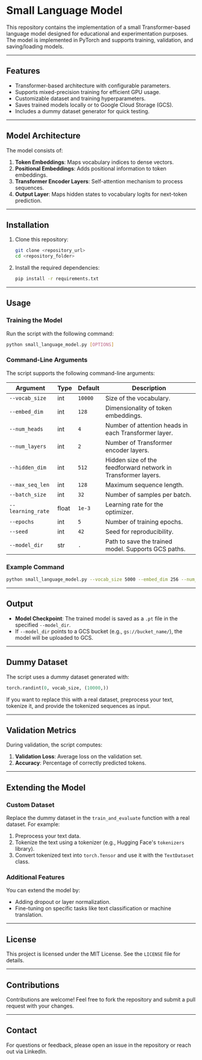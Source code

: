 # Small Language Model

This repository contains the implementation of a small Transformer-based language model designed for educational and experimentation purposes. The model is implemented in PyTorch and supports training, validation, and saving/loading models.

---

## **Features**

- Transformer-based architecture with configurable parameters.
- Supports mixed-precision training for efficient GPU usage.
- Customizable dataset and training hyperparameters.
- Saves trained models locally or to Google Cloud Storage (GCS).
- Includes a dummy dataset generator for quick testing.

---

## **Model Architecture**

The model consists of:

1. **Token Embeddings**: Maps vocabulary indices to dense vectors.
2. **Positional Embeddings**: Adds positional information to token embeddings.
3. **Transformer Encoder Layers**: Self-attention mechanism to process sequences.
4. **Output Layer**: Maps hidden states to vocabulary logits for next-token prediction.

---

## **Installation**

1. Clone this repository:
   ```bash
   git clone <repository_url>
   cd <repository_folder>
   ```

2. Install the required dependencies:
   ```bash
   pip install -r requirements.txt
   ```

---

## **Usage**

### **Training the Model**

Run the script with the following command:
```bash
python small_language_model.py [OPTIONS]
```

### **Command-Line Arguments**
The script supports the following command-line arguments:

| Argument            | Type    | Default  | Description |
|---------------------|---------|----------|-------------|
| `--vocab_size`      | int     | `10000`  | Size of the vocabulary. |
| `--embed_dim`       | int     | `128`    | Dimensionality of token embeddings. |
| `--num_heads`       | int     | `4`      | Number of attention heads in each Transformer layer. |
| `--num_layers`      | int     | `2`      | Number of Transformer encoder layers. |
| `--hidden_dim`      | int     | `512`    | Hidden size of the feedforward network in Transformer layers. |
| `--max_seq_len`     | int     | `128`    | Maximum sequence length. |
| `--batch_size`      | int     | `32`     | Number of samples per batch. |
| `--learning_rate`   | float   | `1e-3`   | Learning rate for the optimizer. |
| `--epochs`          | int     | `5`      | Number of training epochs. |
| `--seed`            | int     | `42`     | Seed for reproducibility. |
| `--model_dir`       | str     | `.`      | Path to save the trained model. Supports GCS paths. |

### **Example Command**

```bash
python small_language_model.py --vocab_size 5000 --embed_dim 256 --num_heads 8 --num_layers 4 --batch_size 64 --epochs 10 --model_dir ./output
```

---

## **Output**

- **Model Checkpoint**: The trained model is saved as a `.pt` file in the specified `--model_dir`.
- If `--model_dir` points to a GCS bucket (e.g., `gs://bucket_name/`), the model will be uploaded to GCS.

---

## **Dummy Dataset**

The script uses a dummy dataset generated with:
```python
torch.randint(0, vocab_size, (10000,))
```

If you want to replace this with a real dataset, preprocess your text, tokenize it, and provide the tokenized sequences as input.

---

## **Validation Metrics**

During validation, the script computes:

1. **Validation Loss**: Average loss on the validation set.
2. **Accuracy**: Percentage of correctly predicted tokens.

---

## **Extending the Model**

### **Custom Dataset**
Replace the dummy dataset in the `train_and_evaluate` function with a real dataset. For example:

1. Preprocess your text data.
2. Tokenize the text using a tokenizer (e.g., Hugging Face's `tokenizers` library).
3. Convert tokenized text into `torch.Tensor` and use it with the `TextDataset` class.

### **Additional Features**
You can extend the model by:
- Adding dropout or layer normalization.
- Fine-tuning on specific tasks like text classification or machine translation.

---

## **License**

This project is licensed under the MIT License. See the `LICENSE` file for details.

---

## **Contributions**

Contributions are welcome! Feel free to fork the repository and submit a pull request with your changes.

---

## **Contact**

For questions or feedback, please open an issue in the repository or reach out via LinkedIn.






